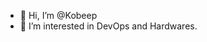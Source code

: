 - 👋 Hi, I’m @Kobeep
- 👀 I’m interested in DevOps and Hardwares.


<!---
Kobeep/Kobeep is a ✨ special ✨ repository because its `README.md` (this file) appears on your GitHub profile.
You can click the Preview link to take a look at your changes.
--->
